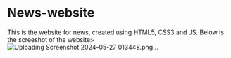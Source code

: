 # News-website
This is the website for news, created using HTML5, CSS3 and JS.
Below is the screeshot of the website:-
![Uploading Screenshot 2024-05-27 013448.png…]()
